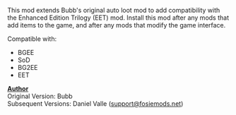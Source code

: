 This mod extends Bubb's original auto loot mod to add compatibility with the Enhanced Edition Trilogy (EET) mod. Install this mod after any mods that add items to the game, and after any mods that modify the game interface. 

Compatible with:
- BGEE
- SoD
- BG2EE
- EET

<b><u>Author</u></b><br>
Original Version: Bubb<br>
Subsequent Versions: Daniel Valle (support@fosiemods.net)
